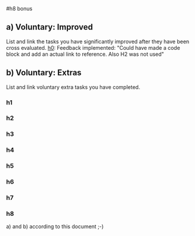 #h8 bonus
## a) Voluntary: Improved
List and link the tasks you have significantly improved after they have been cross evaluated. 
[h0](https://github.com/bht292/InformationSecurity/blob/main/h1-hello-world.md): Feedback implemented: "Could have made a code block and add an actual link to reference. Also H2 was not used"

## b) Voluntary: Extras
List and link voluntary extra tasks you have completed.

### h1
### h2
### h3
### h4
### h5
### h6
### h7

### h8
a) and b) according to this document ;-)
